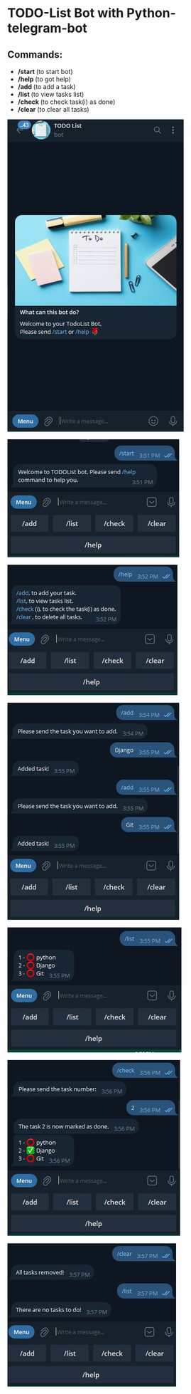 # TODO-List Bot with Python-telegram-bot

## Commands:
- <B>/start </B> (to start bot)
- <B>/help </B> (to got help)
- <B>/add </B> (to add a task)
- <B>/list </B> (to view tasks list)
- <B>/check </B> (to check task(i) as done)
- <B>/clear </B> (to clear all tasks)

![](data/bot.JPG)
<br>

![](data/start.JPG)
<br>

![](data/help.JPG)
<br>

![](data/add.JPG)
<br>

![](data/list.JPG)
<br>

![](data/check.JPG)
<br>

![](data/clear.JPG)
<br>
